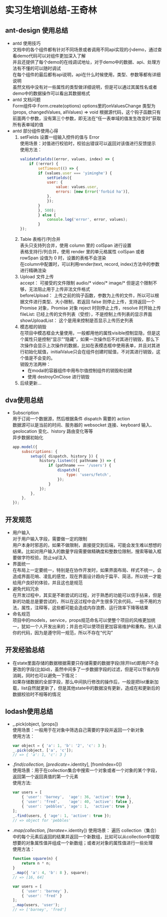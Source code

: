 # 实习生培训总结-王奇林  
## ant-design 使用总结  
* antd 使用技巧  
    文档中的各个组件都有针对不同场景或者调用不同api实现的小demo，通过查看demo代码可以对组件更加深入了解  
    并且还提供了每个demo的在线调试地址，对于demo中的数据、api、处理方法有不懂的可以随时调试  
    在每个组件的最后都有api说明，api在什么时候使用，类型、参数等都有详细说明  
    虽然文档中没有对一些属性的类型做详细说明，但是可以通过其属性名或者demo中的数据操作可以看出其数据格式
* antd 文档问题  
    Form组件中 Form.create(options) options里的onValuesChange 类型为(props, changedValues, allValues) => void 根据源代码，这个钩子函数只有前面两个参数，没有第三个参数，即无法在“任一表单域的值发生改变时”获取所有表单域的值  
* antd 部分组件使用心得  
    1. setFields 设置一组输入控件的值与 Error  
        使用场景：对值进行校验时，校验出错误可以返回对该值进行反馈提示  
        使用方法：  
        ```js  
        validateFields((error, values, index) => {
            if (!error) {
                setTimeout(() => {
                if (values.user === 'yiminghe') {
                    setFields({
                    user: {
                        value: values.user,
                        errors: [new Error('forbid ha')],
                    },
                    });
                }
                }, 500);
                } else {
                    console.log('error', error, values);
                }
        });
        ```
    2. Table 表格行/列合并  
        表头只支持列合并，使用 column 里的 colSpan 进行设置  
        表格支持行/列合并，使用 render 里的单元格属性 colSpan 或者 rowSpan 设值为 0 时，设置的表格不会渲染  
        在column中配置时，可以利用render(text, record, index)方法中的参数进行精确渲染
    3. Upload 文件上传  
        accept： 可接受的文件限制 audio/*  video/*  image/* 但是这个限制不够，无法阻止用于上传非法文件格式  
        beforeUpload： 上传之前的钩子函数，参数为上传的文件，所以可以根据文件进行类型、大小限制，若返回 false 则停止上传，支持返回一个 Promise 对象，Promise 对象 reject 时则停止上传，resolve 时开始上传  
        fileList: 已经上传的文件列表（受控），不是控制上传列表的显示界面  
        showUploadList： 这个是用来控制是否显示上传历史列表
    4. 模态框的销毁  
        在项目中模态框会大量使用，一般都用他的属性visible控制显隐，但是这个属性只是控制“显示”“隐藏”，如果一次操作后不对其进行销毁，那么下次操作会显示上次操作的数据，比如在表模态框中使用表单，并且对其进行初始化赋值，initialValue只会在组件创建时赋值，不对其进行销毁，这个值是不会变的。  
        销毁方法两种：  
        - 在modal的容器组件中用布尔值控制组件的销毁和创建  
        - 使用 destroyOnClose 进行销毁
    5. 后续更新...  
## dva使用总结  
* Subscription  
    用于订阅一个数据源，然后根据条件 dispatch 需要的 action  
    数据源可以是当前的时间、服务器的 websocket 连接、keyboard 输入、geolocation 变化、history 路由变化等等  
    异步数据初始化  
    ```js
    app.model({
        subscriptions: {
            setup({ dispatch, history }) {
                history.listen(({ pathname }) => {
                    if (pathname === '/users') {
                        dispatch({
                            type: 'users/fetch',
                        });
                    }
                });
            },
        },
    });  
    ```
## 开发规范  
* 用户输入  
    对于用户输入字段，需要做一定的限制  
    用户本身时邪恶的，如果不做限制，直接提交到后端，可能会发生难以想想的结果。比如对用户输入的数量字段需要做精确度和整数位限制，搜索等输入框要做字符校验，防止sql注入  
* 界面统一  
    在布局上一定要统一，特别是在协作开发时，如果界面布局、样式不统一，会造成界面花哨、凌乱的感觉，现在界面设计趋向于扁平、简洁，所以统一才能给用户良好的体验，并且这也是规范  
* 避免代码冗余  
    在开发过程中，其实是不断尝试的过程，对于熟悉的功能可以信手拈来，但是新的功能总是要尝试的，所以在这过程中会产生很多冗余代码，一些不用的方法，属性，注释等，这些都可能会造成内存浪费、运行效率下降等结果  
* 命名规范  
    项目中的models，service，props规范命名可以使整个项目的风格更加统一，犹如一个人开发出来的；并且也可以使项目更加容易维护和重构，别人读你的代码，因为是遵守同一规范，所以不存在“代沟”
## 开发经验总结  
* 在state里面存储的数据根据需要只存储需要的数据字段(除开list)即用户不会更改的字段(比如id)，虽然中间多了一步数据字段的过滤，但是可以节省内存消耗，同时也可以避免一下情况：  
如果存储数据的全部字段，那么中间执行修改的操作后，一般是把list重新加载，list自然就更新了，但是其他state中的数据没有更新，造成在和更新后的数据校验时不相等的情况  
## lodash使用总结  
* _.pick(object, [props])  
    使用场景：一般用于在对象中筛选自己需要的字段并返回一个新对象  
    使用方法： 
    ```js  
    var object = { 'a': 1, 'b': '2', 'c': 3 };
    _.pick(object, ['a', 'c']);
    // => { 'a': 1, 'c': 3 }
    ```  
* _.find(collection, [predicate=_.identity], [fromIndex=0])  
    使用场景：用于在collection集合中搜索一个对象或者一个对象的某个字段，返回第一个返回真值的第一个元素  
    使用方法:  
    ```js  
    var users = [
        { 'user': 'barney',  'age': 36, 'active': true },
        { 'user': 'fred',    'age': 40, 'active': false },
        { 'user': 'pebbles', 'age': 1,  'active': true }
    ];
    _.find(users, { 'age': 1, 'active': true });
    // => object for 'pebbles'
    ```
* _.map(collection, [iteratee=_.identity])
    使用场景： 遍历 collection（集合）中的每个元素后返回的结果并返回一个新数组，比如可以从collection中提取想要的对象属性值并组成一个新数组；或者对对象的属性值进行一些处理  
    使用方法：  
    ```js  
    function square(n) {
        return n * n;
    }
    _.map({ 'a': 4, 'b': 8 }, square);
    // => [16, 64]  
    
    var users = [
        { 'user': 'barney' },
        { 'user': 'fred' }
    ];
    _.map(users, 'user');
    // => ['barney', 'fred']
    ```